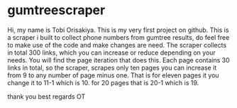 # gumtreescraper
Hi, my name is Tobi Orisakiya. This is my very first project on github.
This is a scraper i built to collect phone numbers from gumtree results, do feel free to make use of the code and make changes are need.
The scraper collects in total 300 links, which you can increase or reduce depending on your needs. You will find the page iteration that does this. Each page contains 30 links in total, so the scraper, scrapes only ten pages you can increase it from 9 to any number of page minus one. That is for eleven pages it you change it to 11-1 which is 10. for 20 pages that is 20-1 which is 19.

thank you 
best regards 
OT
